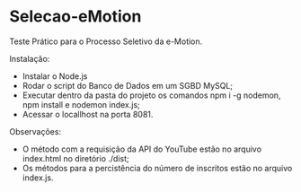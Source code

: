 # Selecao-eMotion

Teste Prático para o Processo Seletivo da e-Motion.

Instalação:
* Instalar o Node.js
* Rodar o script do Banco de Dados em um SGBD MySQL;
* Executar dentro da pasta do projeto os comandos npm i -g nodemon, npm install e nodemon index.js;
* Acessar o locallhost na porta 8081.

Observações:
* O método com a requisição da API do YouTube estão no arquivo index.html no diretório ./dist;
* Os métodos para a percistência do número de inscritos estão no arquivo index.js.
